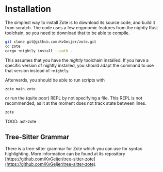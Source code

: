 # Installation

The simplest way to install Zote is to download its source code, and build it from scratch. The code uses a few ergonomic features from the nightly Rust toolchain, so you need to download that to be able to compile.

``` sh
git clone git@github.com:KvGeijer/zote.git
cd zote
cargo +nightly install --path .
```

This assumes that you have the _nightly_ toolchain installed. If you have a specific version of nightly installed, you should adapt the command to use that version instead of `+nightly`.

Afterwards, you should be able to run scripts with

```sh
zote main.zote
```

or run the (quite poor) REPL by not specifying a file. This REPL is not recommended, as it at the moment does not track state between lines.
```sh
zote
```

TOOD: ast-zote

## Tree-Sitter Grammar

There is a tree-sitter grammar for Zote which you can use for syntax highlighting. More information can be found at its repository [https://github.com/KvGeijer/tree-sitter-zote](https://github.com/KvGeijer/tree-sitter-zote).
